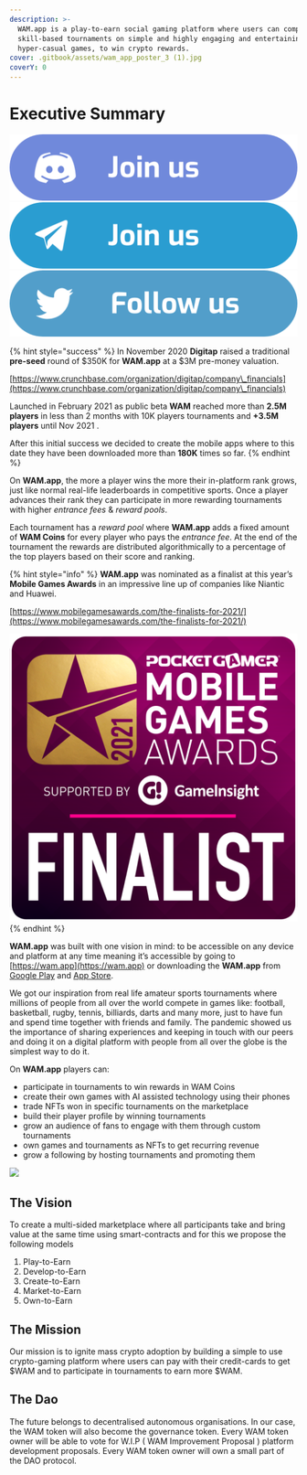 ```yaml
---
description: >-
  WAM.app is a play-to-earn social gaming platform where users can compete in
  skill-based tournaments on simple and highly engaging and entertaining
  hyper-casual games, to win crypto rewards.
cover: .gitbook/assets/wam_app_poster_3 (1).jpg
coverY: 0
---
```


# Executive Summary

[![](<.gitbook/assets/Group 2138@2x (1).png>)](https://discord.com/invite/MuB4NQ5ErQ)[![](<.gitbook/assets/Group 2139@2x.png>)](https://t.me/wamapp)[![](<.gitbook/assets/Group 2137@2x.png>)](https://twitter.com/wamcoin)

{% hint style="success" %}
In November 2020 **Digitap** raised a traditional **pre-seed** round of $350K for **WAM.app** at a $3M pre-money valuation.

[https://www.crunchbase.com/organization/digitap/company\_financials](https://www.crunchbase.com/organization/digitap/company\_financials)

Launched in February 2021 as public beta **WAM** reached more than **2.5M players** in less than 2 months with 10K players tournaments and **+3.5M players** until Nov 2021 .&#x20;

After this initial success we decided to create the mobile apps where to this date they have been downloaded more than **180K** times so far.
{% endhint %}

On **WAM.app**, the more a player wins the more their in-platform rank grows, just like normal real-life leaderboards in competitive sports. Once a player advances their rank they can participate in more rewarding tournaments with higher _entrance fees_ & _reward pools_.

Each tournament has a _reward pool_ where **WAM.app** adds a fixed amount of **WAM Coins** for every player who pays the _entrance fee_. At the end of the tournament the rewards are distributed algorithmically to a percentage of the top players based on their score and ranking.

{% hint style="info" %}
**WAM.app** was nominated as a finalist at this year’s **Mobile Games Awards** in an impressive line up of companies like Niantic and Huawei.

[https://www.mobilegamesawards.com/the-finalists-for-2021/](https://www.mobilegamesawards.com/the-finalists-for-2021/)

![](.gitbook/assets/unnamed.png)
{% endhint %}

**WAM.app** was built with one vision in mind: to be accessible on any device and platform at any time meaning it’s accessible by going to [https://wam.app](https://wam.app) or downloading the **WAM.app** from [Google Play](https://play.google.com/store/apps/details?id=com.digitap.wam) and [App Store](https://apps.apple.com/gh/app/wam-social-games/id1555705917).

We got our inspiration from real life amateur sports tournaments where millions of people from all over the world compete in games like: football, basketball, rugby, tennis, billiards, darts and many more, just to have fun and spend time together with friends and family. The pandemic showed us the importance of sharing experiences and keeping in touch with our peers and doing it on a digital platform with people from all over the globe is the simplest way to do it.

On **WAM.app** players can:&#x20;

* participate in tournaments to win rewards in WAM Coins
* create their own games with AI assisted technology using their phones
* trade NFTs won in specific tournaments on the marketplace
* build their player profile by winning tournaments
* grow an audience of fans to engage with them through custom tournaments
* own games and tournaments as NFTs to get recurring revenue
* grow a following by hosting tournaments and promoting them

![](.gitbook/assets/wam\_tokenomics.jpg)

## The Vision

To create a multi-sided marketplace where all participants take and bring value at the same time using smart-contracts and for this we propose the following models

1. Play-to-Earn
2. Develop-to-Earn
3. Create-to-Earn
4. Market-to-Earn
5. Own-to-Earn

## The Mission

Our mission is to ignite mass crypto adoption by building a simple to use crypto-gaming platform where users can pay with their credit-cards to get $WAM and to participate in tournaments to earn more $WAM.

## The Dao

The future belongs to decentralised autonomous organisations. In our case, the WAM token will also become the governance token. Every WAM token owner will be able to vote for W.I.P ( WAM Improvement Proposal ) platform development proposals. Every WAM token owner will own a small part of the DAO protocol.
